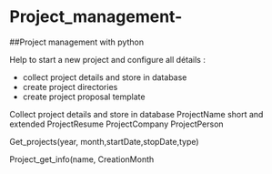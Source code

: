 # Project_management-
##Project management with python

Help to start a new project and configure all détails : 
- collect project details and store in database
- create project directories
- create project proposal template

Collect project details and store in database
 ProjectName short and extended
 ProjectResume
 ProjectCompany
 ProjectPerson
 
 Get_projects(year, month,startDate,stopDate,type)
 
 Project_get_info(name, CreationMonth 
 
